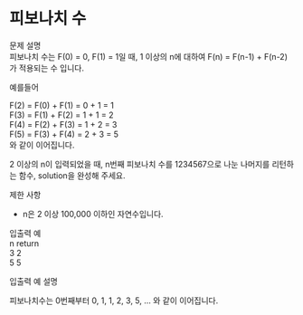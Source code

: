 # 피보나치 수

문제 설명  
피보나치 수는 F(0) = 0, F(1) = 1일 때, 1 이상의 n에 대하여 F(n) = F(n-1) + F(n-2) 가 적용되는 수 입니다.

예를들어  

F(2) = F(0) + F(1) = 0 + 1 = 1  
F(3) = F(1) + F(2) = 1 + 1 = 2  
F(4) = F(2) + F(3) = 1 + 2 = 3  
F(5) = F(3) + F(4) = 2 + 3 = 5  
와 같이 이어집니다.  


2 이상의 n이 입력되었을 때, n번째 피보나치 수를 1234567으로 나눈 나머지를 리턴하는 함수, solution을 완성해 주세요.

제한 사항
- n은 2 이상 100,000 이하인 자연수입니다.

입출력 예  
n	return  
3	2  
5	5  

입출력 예 설명 

피보나치수는 0번째부터 0, 1, 1, 2, 3, 5, ... 와 같이 이어집니다.